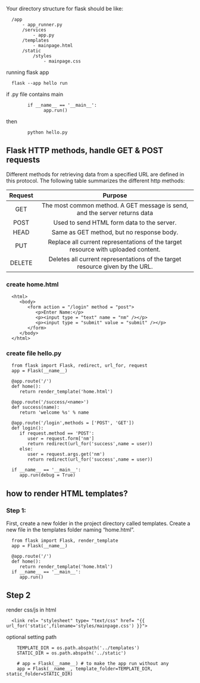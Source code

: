

Your directory structure for flask should be like:

      /app
          - app_runner.py
          /services
              - app.py 
          /templates
              - mainpage.html
          /static
              /styles
                  - mainpage.css

running flask app

      flask --app hello run
      
 if .py file contains main 
 
            if __name__ == '__main__':
                  app.run()
  then 
  
            python hello.py


## Flask HTTP methods, handle GET & POST requests


Different methods for retrieving data from a specified URL are defined in this protocol. The following table summarizes the different http methods:

 | Request |	Purpose |
 | :---:   | :---:    |
 | GET     |	The most common method. A GET message is send, and the server returns data |
 | POST	   |  Used to send HTML form data to the server. |The data received by the POST method is not cached by the server. |
 | HEAD	   |  Same as GET method, but no response body.|
 | PUT	   |  Replace all current representations of the target resource with uploaded content. |
 | DELETE	 |  Deletes all current representations of the target resource given by the URL. |
 
 
###  create home.html

      <html>
         <body>
            <form action = "/login" method = "post">
               <p>Enter Name:</p>
               <p><input type = "text" name = "nm" /></p>
               <p><input type = "submit" value = "submit" /></p>
            </form>   
         </body>
      </html>

### create file hello.py 

      from flask import Flask, redirect, url_for, request
      app = Flask(__name__)
      
      @app.route('/')
      def home():
         return render_template('home.html')

      @app.route('/success/<name>')
      def success(name):
         return 'welcome %s' % name

      @app.route('/login',methods = ['POST', 'GET'])
      def login():
         if request.method == 'POST':
            user = request.form['nm']
            return redirect(url_for('success',name = user))
         else:
            user = request.args.get('nm')
            return redirect(url_for('success',name = user))

      if __name__ == '__main__':
         app.run(debug = True)


## how to render HTML templates?
     
### Step 1:

First, create a new folder in the project directory called templates. Create a new file in the templates folder naming “home.html”.
     
      from flask import Flask, render_template
      app = Flask(__name__)

      @app.route('/')
      def home():
         return render_template('home.html')
      if __name__ == '__main__':
         app.run()
 
 
 ##  Step 2
 
 render css/js in html
 
      <link rel= "stylesheet" type= "text/css" href= "{{ url_for('static',filename='styles/mainpage.css') }}">
      
 optional setting path
 
        TEMPLATE_DIR = os.path.abspath('../templates')
        STATIC_DIR = os.path.abspath('../static')

        # app = Flask(__name__) # to make the app run without any
        app = Flask(__name__, template_folder=TEMPLATE_DIR, static_folder=STATIC_DIR)
